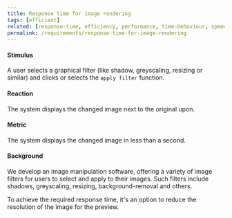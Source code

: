 ```yaml
---
title: Response time for image rendering
tags: [efficient]
related: [response-time, efficiency, performance, time-behaviour, speed, responsiveness]
permalink: /requirements/response-time-for-image-rendering
---
```


<div class="quality-requirement" markdown="1">

#### Stimulus

A user selects a graphical filter (like shadow, greyscaling, resizing or similar) and clicks or selects the `apply filter` function. 

#### Reaction

The system displays the changed image next to the original upon.

#### Metric

The system displays the changed image in less than a second.

#### Background

We develop an image manipulation software, offering a variety of image filters for users to select and apply to their images. Such filters include shadows, greyscaling, resizing, background-removal and others.

To achieve the required response time, it's an option to reduce the resolution of the image for the preview.
</div><br>


